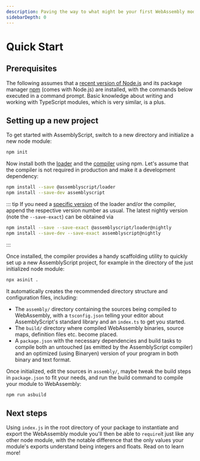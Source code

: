 ```yaml
---
description: Paving the way to what might be your first WebAssembly module.
sidebarDepth: 0
---
```


# Quick Start

## Prerequisites

The following assumes that a [recent version of Node.js](https://nodejs.org) and its package manager [npm](https://www.npmjs.com) \(comes with Node.js\) are installed, with the commands below executed in a command prompt. Basic knowledge about writing and working with TypeScript modules, which is very similar, is a plus.

## Setting up a new project

To get started with AssemblyScript, switch to a new directory and initialize a new node module:

```sh
npm init
```

Now install both the [loader](./loader.md) and the [compiler](./compiler.md) using npm. Let's assume that the compiler is not required in production and make it a development dependency:

```sh
npm install --save @assemblyscript/loader
npm install --save-dev assemblyscript
```

::: tip
If you need a [specific version](https://github.com/AssemblyScript/assemblyscript/releases) of the loader and/or the compiler, append the respective version number as usual. The latest nightly version \(note the `--save-exact`\) can be obtained via

```sh
npm install --save --save-exact @assemblyscript/loader@nightly  
npm install --save-dev --save-exact assemblyscript@nightly
```
:::

Once installed, the compiler provides a handy scaffolding utility to quickly set up a new AssemblyScript project, for example in the directory of the just initialized node module:

```sh
npx asinit .
```

It automatically creates the recommended directory structure and configuration files, including:

* The `assembly/` directory containing the sources being compiled to WebAssembly, with a `tsconfig.json` telling your editor about AssemblyScript's standard library and an `index.ts` to get you started.
* The `build/` directory where compiled WebAssembly binaries, source maps, definition files etc. become placed.
* A `package.json` with the necessary dependencies and build tasks to compile both an untouched \(as emitted by the AssemblyScript compiler\) and an optimized \(using Binaryen\) version of your program in both binary and text format.

Once initialized, edit the sources in `assembly/`, maybe tweak the build steps in `package.json` to fit your needs, and run the build command to compile your module to WebAssembly:

```sh
npm run asbuild
```

## Next steps

Using `index.js` in the root directory of your package to instantiate and export the WebAssembly module you'll then be able to `require`it just like any other node module, with the notable difference that the only values your module's exports understand being integers and floats. Read on to learn more!
